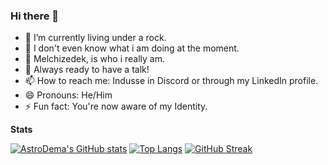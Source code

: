 ### Hi there 👋



- 🔭 I’m currently living under a rock.
- 🌱 I don't even know what i am doing at the moment. 
- 🤔 Melchizedek, is who i really am. 
- 💬 Always ready to have a talk!
- 📫 How to reach me: Indusse in Discord or through my LinkedIn profile.
- 😄 Pronouns: He/Him
- ⚡ Fun fact: You're now aware of my Identity. 

**Stats**

[![AstroDema's GitHub stats](https://github-readme-stats.vercel.app/api?username=AstroDema&theme=dark&show_icons=true)](https://github.com/anuraghazra/github-readme-stats)
[![Top Langs](https://github-readme-stats.vercel.app/api/top-langs/?username=AstroDema&theme=dark)](https://github.com/anuraghazra/github-readme-stats)
[![GitHub Streak](https://github-readme-streak-stats.herokuapp.com/?user=AstroDema&theme=dark)](https://git.io/streak-stats)
